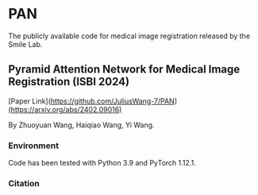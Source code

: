 # PAN
The publicly available code for medical image registration released by the Smile Lab.

## Pyramid Attention Network for Medical Image Registration (ISBI 2024)
[Paper Link](https://github.com/JuliusWang-7/PAN](https://arxiv.org/abs/2402.09016)

By Zhuoyuan Wang, Haiqiao Wang, Yi Wang.

### Environment
Code has been tested with Python 3.9 and PyTorch 1.12.1.

### Citation
